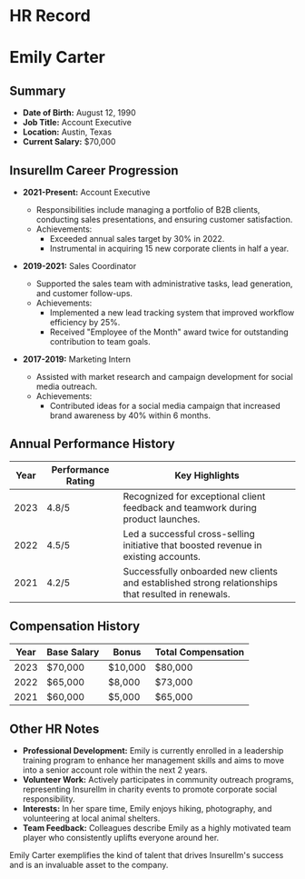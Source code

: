 # HR Record

# Emily Carter

## Summary
- **Date of Birth:** August 12, 1990
- **Job Title:** Account Executive
- **Location:** Austin, Texas
- **Current Salary:** $70,000  

## Insurellm Career Progression
- **2021-Present:** Account Executive  
  - Responsibilities include managing a portfolio of B2B clients, conducting sales presentations, and ensuring customer satisfaction.  
  - Achievements: 
    - Exceeded annual sales target by 30% in 2022.
    - Instrumental in acquiring 15 new corporate clients in half a year.
  
- **2019-2021:** Sales Coordinator  
  - Supported the sales team with administrative tasks, lead generation, and customer follow-ups.
  - Achievements:
    - Implemented a new lead tracking system that improved workflow efficiency by 25%.  
    - Received "Employee of the Month" award twice for outstanding contribution to team goals.  

- **2017-2019:** Marketing Intern  
  - Assisted with market research and campaign development for social media outreach.  
  - Achievements:  
    - Contributed ideas for a social media campaign that increased brand awareness by 40% within 6 months.  

## Annual Performance History
| Year | Performance Rating | Key Highlights |
|------|--------------------|----------------|
| 2023 | 4.8/5              | Recognized for exceptional client feedback and teamwork during product launches. |
| 2022 | 4.5/5              | Led a successful cross-selling initiative that boosted revenue in existing accounts. |
| 2021 | 4.2/5              | Successfully onboarded new clients and established strong relationships that resulted in renewals. |

## Compensation History
| Year | Base Salary | Bonus         | Total Compensation |
|------|-------------|---------------|--------------------|
| 2023 | $70,000     | $10,000       | $80,000            |
| 2022 | $65,000     | $8,000        | $73,000            |
| 2021 | $60,000     | $5,000        | $65,000            |

## Other HR Notes
- **Professional Development:** Emily is currently enrolled in a leadership training program to enhance her management skills and aims to move into a senior account role within the next 2 years.  
- **Volunteer Work:** Actively participates in community outreach programs, representing Insurellm in charity events to promote corporate social responsibility.  
- **Interests:** In her spare time, Emily enjoys hiking, photography, and volunteering at local animal shelters.  
- **Team Feedback:** Colleagues describe Emily as a highly motivated team player who consistently uplifts everyone around her.  

Emily Carter exemplifies the kind of talent that drives Insurellm's success and is an invaluable asset to the company.